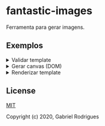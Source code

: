 # fantastic-images

Ferramenta para gerar imagens.

## Exemplos

<details>
  <summary>Validar template</summary>

```ts
import { isValidTemplate } from "@fantastic-images/core/lib/fabric/template";

const template = {
  model: {
    sketch: {
      width: 0,
      height: 0,
    },
    staticImages: [],
    fabricExported: {
      objects: [],
    },
  },
};

isValidTemplate(tempalte);
```

</details>

<details>
  <summary>Gerar canvas (DOM)</summary>

```ts
import { fabric } from "fabric";
import { canvasByDom } from "@fantastic-images/core/lib/fabric/canvas";

const template = {};
const wrapper = document.getElementById("wrapper");
const canvas = canvasByDom(fabric)(window.document)(wrapper)(template);
```

</details>

<details>
  <summary>Renderizar template</summary>

```ts
import { fabric } from "fabric";
import { renderTemplate } from "@fantastic-images/core/lib/fabric/canvas";

const template = {};
const canvas = canvasByDom();
await renderTemplate(fabric)(canvas)(template);
```

</details>

## License

[MIT](https://opensource.org/licenses/MIT)

Copyright (c) 2020, Gabriel Rodrigues
